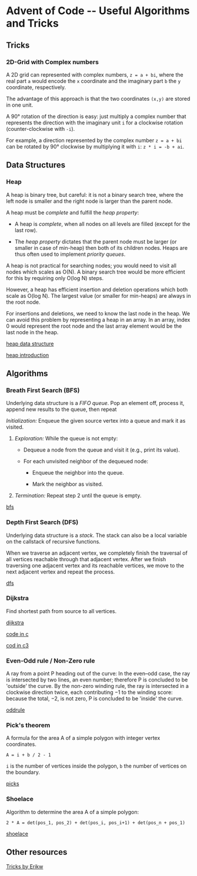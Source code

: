 # Advent of Code -- Useful Algorithms and Tricks

## Tricks

### 2D-Grid with Complex numbers

A 2D grid can represented with complex numbers, `z = a + bi`,
where the real part `a` would encode the `x` coordinate and the
imaginary part `b` the `y` coordinate, respectively.

The advantage of this approach is that the two coordinates `(x,y)` are
stored in one unit.

A 90° rotation of the direction is easy: just multiply a complex number that
represents the direction with the imaginary unit `i` for a clockwise rotation
(counter-clockwise with `-i`).

For example, a direction represented by the complex number `z = a + bi` can be
rotated by 90° clockwise by multiplying it with `i`: `z * i = -b + ai`.


## Data Structures

### Heap

A heap is binary tree, but careful: it is not a binary search tree, where the
left node is smaller and the right node is larger than the parent node.

A heap must be _complete_ and fulfill the _heap property_:

 * A heap is _complete_, when all nodes on all levels are filled (except for the last row).

 * The _heap property_ dictates that the parent node must be larger (or
    smaller in case of min-heap) then both of its children nodes. Heaps are
    thus often used to implement _priority queues_.

A heap is not practical for searching nodes; you would need to visit all nodes
which scales as O(N). A binary search tree would be more efficient for this by
requiring only O(log N) steps.

However, a heap has efficient insertion and deletion operations which both
scale as O(log N). The largest value (or smaller for min-heaps) are always in
the root node.

For insertions and deletions, we need to know the last node in the heap.  We
can avoid this problem by representing a heap in an array. In an array, index
0 would represent the root node and the last array element would be the last
node in the heap.

[heap data structure](https://www.geeksforgeeks.org/heap-data-structure/)

[heap introduction](https://www.geeksforgeeks.org/introduction-to-heap/)

## Algorithms

### Breath First Search (BFS)

Underlying data structure is a *FIFO queue*. Pop an element off, process
it, append new results to the queue, then repeat 

_Initialization:_ Enqueue the given source vertex into a queue and mark it as visited.

1. _Exploration:_ While the queue is not empty:

    - Dequeue a node from the queue and visit it (e.g., print its value).

    - For each unvisited neighbor of the dequeued node:

        - Enqueue the neighbor into the queue.

        - Mark the neighbor as visited. 

2. _Termination:_ Repeat step 2 until the queue is empty. 

[bfs](https://www.geeksforgeeks.org/breadth-first-search-or-bfs-for-a-graph/)


### Depth First Search (DFS)

Underlying data structure is a *stack*. The stack can also be a local variable
on the callstack of recursive functions.

When we traverse an adjacent vertex, we completely finish the traversal
of all vertices reachable through that adjacent vertex. After we finish
traversing one adjacent vertex and its reachable vertices, we move to
the next adjacent vertex and repeat the process.

[dfs](https://www.geeksforgeeks.org/depth-first-search-or-dfs-for-a-graph/)


### Dijkstra

Find shortest path from source to all vertices.

[dijkstra](https://www.geeksforgeeks.org/dijkstras-shortest-path-algorithm-greedy-algo-7/)

[code in c](dijkstra.c)

[cod in c3](dijkstra.c3)

### Even-Odd rule / Non-Zero rule

A ray from a point P heading out of the curve: In the even–odd case, the
ray is intersected by two lines, an even number; therefore P is
concluded to be 'outside' the curve. By the non-zero winding rule, the
ray is intersected in a clockwise direction twice, each contributing −1
to the winding score: because the total, −2, is not zero, P is concluded
to be 'inside' the curve.

[oddrule](https://en.wikipedia.org/wiki/Even%E2%80%93odd_rule)


### Pick's theorem

A formula for the area A of a simple polygon with integer vertex
coordinates.

```
A = i + b / 2 - 1
```

`i` is the number of vertices inside the polygon, `b` the number of
vertices on the boundary.

[picks](https://en.wikipedia.org/wiki/Pick%27s_theorem)


### Shoelace

Algorithm to determine the area A of a simple polygon:

```
2 * A = det(pos_1, pos_2) + det(pos_i, pos_i+1) + det(pos_n + pos_1)
```

[shoelace](https://en.wikipedia.org/wiki/Shoelace_formula)


## Other resources

[Tricks by Erikw](https://erikw.netlify.app/blog/tech/advent-of-code-tricks/)
